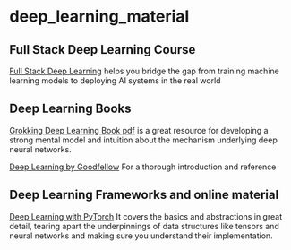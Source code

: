# deep_learning_material

## Full Stack Deep Learning Course
[Full Stack Deep Learning](https://course.fullstackdeeplearning.com/) helps you bridge the gap from training machine learning models to deploying AI systems in the real world

## Deep Learning Books
[Grokking Deep Learning Book pdf](https://github.com/aniruddhachoudhury/Data-Science-Books/blob/master/Grokking%20Deep%20Learning%20-%20MEAP%20v10.pdf) is a
great resource for developing a strong mental model and intuition about the mechanism underlying deep neural networks.

[Deep Learning by Goodfellow](http://www.deeplearningbook.org/) For a thorough introduction and reference

## Deep Learning Frameworks and online material
[Deep Learning with PyTorch](https://pytorch.org/deep-learning-with-pytorch) It covers the basics and abstractions in great detail, tearing apart the underpinnings of data structures like tensors and neural networks and making sure you understand their implementation.
